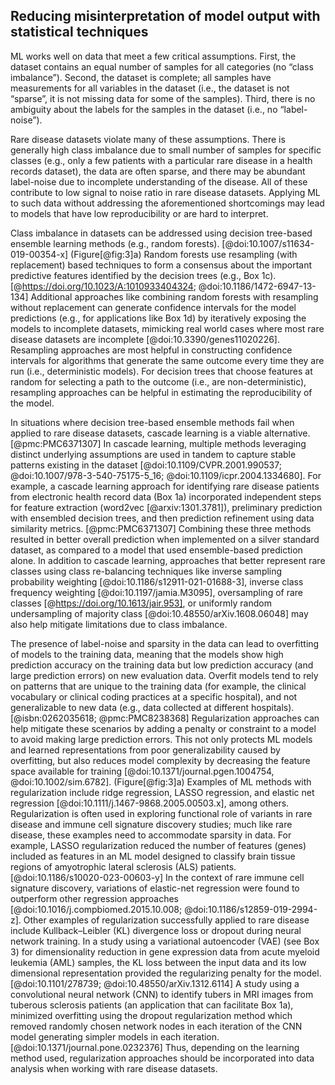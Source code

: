 ## Reducing misinterpretation of model output with statistical techniques

ML works well on data that meet a few critical assumptions.
First, the dataset contains an equal number of samples for all categories (no “class imbalance”).
Second, the dataset is complete; all samples have measurements for all variables in the dataset (i.e., the dataset is not “sparse”, it is not missing data for some of the samples).
Third, there is no ambiguity about the labels for the samples in the dataset (i.e., no “label-noise”).

Rare disease datasets violate many of these assumptions.
There is generally high class imbalance due to small number of samples for specific classes (e.g., only a few patients with a particular rare disease in a health records dataset), the data are often sparse, and there may be abundant label-noise due to incomplete understanding of the disease.
All of these contribute to low signal to noise ratio in rare disease datasets.
Applying ML to such data without addressing the aforementioned shortcomings may lead to models that have low reproducibility or are hard to interpret.

Class imbalance in datasets can be addressed using decision tree-based ensemble learning methods (e.g., random forests). [@doi:10.1007/s11634-019-00354-x] (Figure[@fig:3]a)
Random forests use resampling (with replacement) based techniques to form a consensus about the important predictive features identified by the decision trees (e.g., Box 1c). [@https://doi.org/10.1023/A:1010933404324; @doi:10.1186/1472-6947-13-134]
Additional approaches like combining random forests with resampling without replacement can generate confidence intervals for the model predictions (e.g., for applications like Box 1d) by iteratively exposing the models to incomplete datasets, mimicking real world cases where most rare disease datasets are incomplete [@doi:10.3390/genes11020226].
Resampling approaches are most helpful in constructing confidence intervals for algorithms that generate the same outcome every time they are run (i.e., deterministic models).
For decision trees that choose features at random for selecting a path to the outcome (i.e., are non-deterministic), resampling approaches can be helpful in estimating the reproducibility of the model.

In situations where decision tree-based ensemble methods fail when applied to rare disease datasets, cascade learning is a viable alternative. [@pmc:PMC6371307]
In cascade learning, multiple methods leveraging distinct underlying assumptions are used in tandem to capture stable patterns existing in the dataset [@doi:10.1109/CVPR.2001.990537; @doi:10.1007/978-3-540-75175-5_16; @doi:10.1109/icpr.2004.1334680].
For example, a cascade learning approach for identifying rare disease patients from electronic health record data (Box 1a) incorporated independent steps for feature extraction (word2vec [@arxiv:1301.3781]), preliminary prediction with ensembled decision trees, and then prediction refinement using data similarity metrics. [@pmc:PMC6371307]
Combining these three methods resulted in better overall prediction when implemented on a silver standard dataset, as compared to a model that used ensemble-based prediction alone.
In addition to cascade learning, approaches that better represent rare classes using class re-balancing techniques like inverse sampling probability weighting [@doi:10.1186/s12911-021-01688-3], inverse class frequency weighting [@doi:10.1197/jamia.M3095], oversampling of rare classes [@https://doi.org/10.1613/jair.953], or uniformly random undersampling of majority class [@doi:10.48550/arXiv.1608.06048] may also help mitigate limitations due to class imbalance.

The presence of label-noise and sparsity in the data can lead to overfitting of models to the training data, meaning that the models show high prediction accuracy on the training data but low prediction accuracy (and large prediction errors) on new evaluation data.
Overfit models tend to rely on patterns that are unique to the training data (for example, the clinical vocabulary or clinical coding practices at a specific hospital), and not generalizable to new data (e.g., data collected at different hospitals). [@isbn:0262035618; @pmc:PMC8238368]
Regularization approaches can help mitigate these scenarios by adding a penalty or constraint to a model to avoid making large prediction errors.
This not only protects ML models and learned representations from poor generalizability caused by overfitting, but also reduces model complexity by decreasing the feature space available for training [@doi:10.1371/journal.pgen.1004754, @doi:10.1002/sim.6782]. (Figure[@fig:3]a)
Examples of ML methods with regularization include ridge regression, LASSO regression, and elastic net regression [@doi:10.1111/j.1467-9868.2005.00503.x], among others.
Regularization is often used in exploring functional role of variants in rare disease and immune cell signature discovery studies; much like rare disease, these examples need to accommodate sparsity in data.
For example, LASSO regularization reduced the number of features (genes) included as features in an ML model designed to classify brain tissue regions of amyotrophic lateral sclerosis (ALS) patients. [@doi:10.1186/s10020-023-00603-y]
In the context of rare immune cell signature discovery, variations of elastic-net regression were found to outperform other regression approaches [@doi:10.1016/j.compbiomed.2015.10.008; @doi:10.1186/s12859-019-2994-z].
Other examples of regularization successfully applied to rare disease include Kullback–Leibler (KL) divergence loss or dropout during neural network training.
In a study using a variational autoencoder (VAE) (see Box 3) for dimensionality reduction in gene expression data from acute myeloid leukemia (AML) samples, the KL loss between the input data and its low dimensional representation provided the regularizing penalty for the model. [@doi:10.1101/278739; @doi:10.48550/arXiv.1312.6114]
A study using a convolutional neural network (CNN) to identify tubers in MRI images from tuberous sclerosis patients (an application that can facilitate Box 1a), minimized overfitting using the dropout regularization method which removed randomly chosen network nodes in each iteration of the CNN model generating simpler models in each iteration.[@doi:10.1371/journal.pone.0232376]
Thus, depending on the learning method used, regularization approaches should be incorporated into data analysis when working with rare disease datasets.